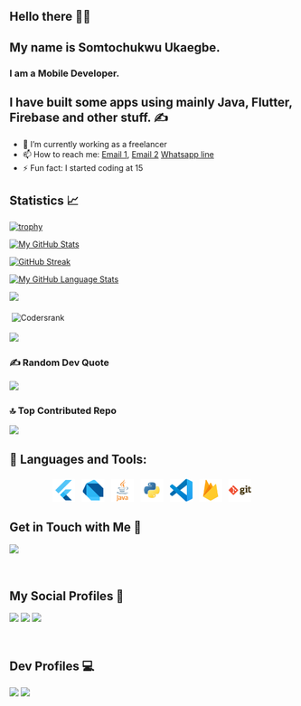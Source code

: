 
<!--
**Sohmteee/Sohmteee** is a ✨ _special_ ✨ repository because its `README.md` (this file) appears on your GitHub profile.

Here are some ideas to get you started:

- 🔭 I’m currently working on ...
- 🌱 I’m currently learning ...
- 👯 I’m looking to collaborate on ...
- 🤔 I’m looking for help with ...
- 💬 Ask me about ...
- 📫 How to reach me: ...
- 😄 Pronouns: ...
- ⚡ Fun fact: ...
-->

<h2>Hello there 👋😎</h2>
<h2>My name is Somtochukwu Ukaegbe.</h2>
<h3>I am a Mobile Developer.</h3>
<!-- <br> -->
<h2>I have built some apps using mainly Java, Flutter, Firebase and other stuff. ✍</h2>

- 🔭 I’m currently working as a freelancer
- 📫 How to reach me: [Email 1](ukaegbesomtochukwu@gmail.com), [Email 2](sohmteecodes@gmail.com) [Whatsapp line](+2348063828438)
- ⚡ Fun fact: I started coding at 15

<h2>Statistics 📈</h2>

[![trophy](https://github-profile-trophy.vercel.app/?username=sohmteee&theme=onedark)](https://github.com/ryo-ma/github-profile-trophy)

[![My GitHub Stats](https://github-readme-stats.vercel.app/api/?username=sohmteee&count_private=true&theme=tokyonight&showicons=true)]()

[![GitHub Streak](https://github-readme-streak-stats.herokuapp.com/?user=sohmteee&theme=dark)](https://git.io/streak-stats)

[![My GitHub Language Stats](https://github-readme-stats.vercel.app/api/top-langs/?username=sohmteee&langs_count=5&theme=tokyonight)]()

![](https://komarev.com/ghpvc/?username=sohmteee&color=green)

<img src="https://cr-ss-service.azurewebsites.net/api/ScreenShot?widget=summary&username=sohmteee&badges=2&show-avatar=false&style=--header-bg-color:%23000;--border-radius:10px" alt="Codersrank" height="200" style="vertical-align:top; margin:4px">

![](https://github-readme-stats.vercel.app/api/wakatime?username=sohmtee)

### ✍️ Random Dev Quote
![](https://quotes-github-readme.vercel.app/api?type=vetical&theme=radical)

### 🔝 Top Contributed Repo
![](https://github-contributor-stats.vercel.app/api?username=sohmteee&limit=5&theme=dark&combine_all_yearly_contributions=true)



## 🧰 Languages and Tools:
<p align="center">
<img src="https://raw.githubusercontent.com/github/explore/80688e429a7d4ef2fca1e82350fe8e3517d3494d/topics/flutter/flutter.png" alt="VS Code" height="40" style="vertical-align:top; margin:4px">
<img src="https://raw.githubusercontent.com/github/explore/80688e429a7d4ef2fca1e82350fe8e3517d3494d/topics/dart/dart.png" alt="Dart" height="40" style="vertical-align:top; margin:4px">
<img src="https://raw.githubusercontent.com/github/explore/80688e429a7d4ef2fca1e82350fe8e3517d3494d/topics/java/java.png" alt="Java" height="40" style="vertical-align:top; margin:4px">
<img src="https://raw.githubusercontent.com/github/explore/80688e429a7d4ef2fca1e82350fe8e3517d3494d/topics/python/python.png" alt="Python" height="40"
style="vertical-align:top; margin: 4px">
<img src="https://raw.githubusercontent.com/github/explore/80688e429a7d4ef2fca1e82350fe8e3517d3494d/topics/visual-studio-code/visual-studio-code.png" alt="VS Code" height="40" style="vertical-align:top; margin:4px">
  <img src="https://raw.githubusercontent.com/github/explore/80688e429a7d4ef2fca1e82350fe8e3517d3494d/topics/firebase/firebase.png" alt="FireBase" height="40" style="vertical-align:top; margin:4px">
  <img src="https://raw.githubusercontent.com/github/explore/80688e429a7d4ef2fca1e82350fe8e3517d3494d/topics/git/git.png" alt="Git" height="40" style="vertical-align:top; margin:4px">
  
  
  

</p>



<h2>Get in Touch with Me 📩</h2>
<p>
  <a href="mailto:sohmteecodes@gmail.com"
    ><img
      src="https://img.shields.io/badge/Gmail-D14836?style=for-the-badge&logo=gmail&logoColor=white"
  /></a>
</p>

<br />

<h2>My Social Profiles 📸</h2>
<p>
  <a href="https://www.facebook.com/somtochukwu.ukaegbe"
    ><img
      src="https://img.shields.io/badge/Facebook-1877F2?style=for-the-badge&logo=facebook&logoColor=white"
  /></a>
  <a href="https://www.instagram.com/sohmteee/"
    ><img
      src="https://img.shields.io/badge/Instagram-E4405F?style=for-the-badge&logo=instagram&logoColor=white"
  /></a>
  <a href="https://twitter.com/sohmteecodes"
    ><img
      src="https://img.shields.io/badge/Twitter-1DA1F2?style=for-the-badge&logo=twitter&logoColor=white"
  /></a>
</p>

<br />

<h2>Dev Profiles 💻</h2>
<p>
  <a href="https://github.com/sohmteee"
    ><img
      src="https://img.shields.io/badge/GitHub-100000?style=for-the-badge&logo=github&logoColor=white"
  /></a>
  <a href="https://stackoverflow.com/users/18538412/sohmtee"
    ><img
      src="https://img.shields.io/badge/Stack_Overflow-FE7A16?style=for-the-badge&logo=stack-overflow&logoColor=white"
  /></a>
</p>
 
